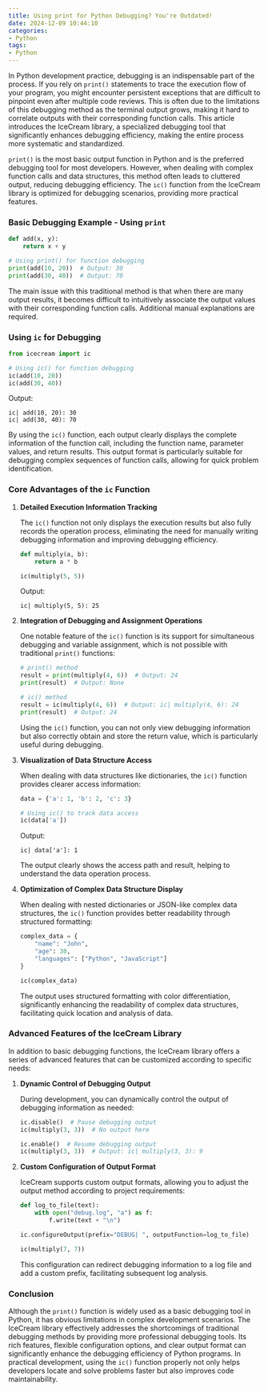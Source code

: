 ```yaml
---
title: Using print for Python Debugging? You're Outdated!
date: 2024-12-09 10:44:10
categories:
- Python
tags:
- Python
---
```


In Python development practice, debugging is an indispensable part of the process. If you rely on `print()` statements to trace the execution flow of your program, you might encounter persistent exceptions that are difficult to pinpoint even after multiple code reviews. This is often due to the limitations of this debugging method as the terminal output grows, making it hard to correlate outputs with their corresponding function calls. This article introduces the IceCream library, a specialized debugging tool that significantly enhances debugging efficiency, making the entire process more systematic and standardized.

`print()` is the most basic output function in Python and is the preferred debugging tool for most developers. However, when dealing with complex function calls and data structures, this method often leads to cluttered output, reducing debugging efficiency. The `ic()` function from the IceCream library is optimized for debugging scenarios, providing more practical features.

### **Basic Debugging Example - Using `print`**

```python
def add(x, y):
    return x + y

# Using print() for function debugging
print(add(10, 20))  # Output: 30
print(add(30, 40))  # Output: 70
```

The main issue with this traditional method is that when there are many output results, it becomes difficult to intuitively associate the output values with their corresponding function calls. Additional manual explanations are required.

### **Using `ic` for Debugging**

```python
from icecream import ic

# Using ic() for function debugging
ic(add(10, 20))
ic(add(30, 40))
```

Output:

```
ic| add(10, 20): 30
ic| add(30, 40): 70
```

By using the `ic()` function, each output clearly displays the complete information of the function call, including the function name, parameter values, and return results. This output format is particularly suitable for debugging complex sequences of function calls, allowing for quick problem identification.

### **Core Advantages of the `ic` Function**

1. **Detailed Execution Information Tracking**

   The `ic()` function not only displays the execution results but also fully records the operation process, eliminating the need for manually writing debugging information and improving debugging efficiency.

   ```python
   def multiply(a, b):
       return a * b

   ic(multiply(5, 5))
   ```

   Output:

   ```
   ic| multiply(5, 5): 25
   ```

2. **Integration of Debugging and Assignment Operations**

   One notable feature of the `ic()` function is its support for simultaneous debugging and variable assignment, which is not possible with traditional `print()` functions:

   ```python
   # print() method
   result = print(multiply(4, 6))  # Output: 24
   print(result)  # Output: None

   # ic() method
   result = ic(multiply(4, 6))  # Output: ic| multiply(4, 6): 24
   print(result)  # Output: 24
   ```

   Using the `ic()` function, you can not only view debugging information but also correctly obtain and store the return value, which is particularly useful during debugging.

3. **Visualization of Data Structure Access**

   When dealing with data structures like dictionaries, the `ic()` function provides clearer access information:

   ```python
   data = {'a': 1, 'b': 2, 'c': 3}

   # Using ic() to track data access
   ic(data['a'])
   ```

   Output:

   ```
   ic| data['a']: 1
   ```

   The output clearly shows the access path and result, helping to understand the data operation process.

4. **Optimization of Complex Data Structure Display**

   When dealing with nested dictionaries or JSON-like complex data structures, the `ic()` function provides better readability through structured formatting:

   ```python
   complex_data = {
       "name": "John",
       "age": 30,
       "languages": ["Python", "JavaScript"]
   }

   ic(complex_data)
   ```

   The output uses structured formatting with color differentiation, significantly enhancing the readability of complex data structures, facilitating quick location and analysis of data.

### **Advanced Features of the IceCream Library**

In addition to basic debugging functions, the IceCream library offers a series of advanced features that can be customized according to specific needs:

1. **Dynamic Control of Debugging Output**

   During development, you can dynamically control the output of debugging information as needed:

   ```python
   ic.disable()  # Pause debugging output
   ic(multiply(3, 3))  # No output here

   ic.enable()  # Resume debugging output
   ic(multiply(3, 3))  # Output: ic| multiply(3, 3): 9
   ```

2. **Custom Configuration of Output Format**

   IceCream supports custom output formats, allowing you to adjust the output method according to project requirements:

   ```python
   def log_to_file(text):
       with open("debug.log", "a") as f:
           f.write(text + "\n")

   ic.configureOutput(prefix="DEBUG| ", outputFunction=log_to_file)

   ic(multiply(7, 7))
   ```

   This configuration can redirect debugging information to a log file and add a custom prefix, facilitating subsequent log analysis.

### **Conclusion**

Although the `print()` function is widely used as a basic debugging tool in Python, it has obvious limitations in complex development scenarios. The IceCream library effectively addresses the shortcomings of traditional debugging methods by providing more professional debugging tools. Its rich features, flexible configuration options, and clear output format can significantly enhance the debugging efficiency of Python programs. In practical development, using the `ic()` function properly not only helps developers locate and solve problems faster but also improves code maintainability.


